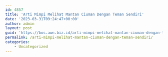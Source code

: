 ```yaml
---
id: 4857
title: 'Arti Mimpi Melihat Mantan Ciuman Dengan Teman Sendiri'
date: '2023-03-31T09:24:47+00:00'
author: admin
layout: post
guid: 'https://bos.awn.biz.id/arti-mimpi-melihat-mantan-ciuman-dengan-teman-sendiri/'
permalink: /arti-mimpi-melihat-mantan-ciuman-dengan-teman-sendiri/
categories:
    - Uncategorized
---
```


